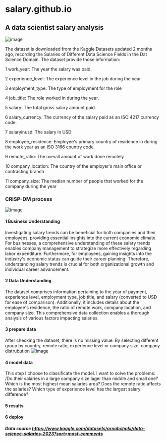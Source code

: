 # salary.github.io
## A data scientist salary analysis
![image](https://github.com/wanlidu2/wanlidu2.github.io-salary/assets/121735612/2f6d87b8-3850-4aa1-85b7-0ed0faf6c954)

The dataset is downloaded from the Kaggle Datasets updated 2 months ago, recording the Salaries of Different Data Science Fields in the Dat Science Domain. The dataset provide those information:
 
 1 work_year: The year the salary was paid.
 
 2 experience_level: The experience level in the job during the year
 
 3 employment_type: The type of employment for the role
 
 4 job_title: The role worked in during the year.
 
 5 salary: The total gross salary amount paid.
 
 6 salary_currency: The currency of the salary paid as an ISO 4217 currency code.
 
 7 salaryinusd: The salary in USD
 
 8 employee_residence: Employee's primary country of residence in during the work year as an ISO 3166 country code.
 
 9 remote_ratio: The overall amount of work done remotely
 
 10 company_location: The country of the employer's main office or contracting branch
 
 11 company_size: The median number of people that worked for the company during the year
 
 ### CRISP-DM process
 ![image](https://github.com/wanlidu2/wanlidu2.github.io-salary/assets/121735612/7ff197a2-90e5-4630-9caf-f18bcc81b68c)
#### 1 Business Understanding
Investigating salary trends can be beneficial for both companies and their employees, providing essential insights into the current economic climate. For businesses, a comprehensive understanding of these salary trends enables company management to strategize more effectively regarding labor expenditure. Furthermore, for employees, gaining insights into the industry's economic status can guide their career planning. Therefore, understanding salary trends is crucial for both organizational growth and individual career advancement. 

#### 2 Data Understanding
The dataset comprises information pertaining to the year of payment, experience level, employment type, job title, and salary (converted to USD for ease of comparison). Additionally, it includes details about the employee's residence, the ratio of remote work, company location, and company size. This comprehensive data collection enables a thorough analysis of various factors impacting salaries. 

#### 3 prepare data
After checking the dataset, there is no missing value. By selecting different group by country, remote ratio, experience level or company size.
company distrubution
![image](https://github.com/wanlidu2/wanlidu2.github.io-salary/assets/121735612/797fcdb6-38db-4b85-ac66-e09e4cee1157)

#### 4 model data
This step I choose to classificate the model. I want to solve the problems:
/Do their salaries in a large company size lager than middle and small one?
Which is the most highest mean salaries area?
Does the remote ratio affects the salaries?
Which type of experience level has the largest salary difference?


#### 5 results

#### 6 deploy
 

##### Data source https://www.kaggle.com/datasets/arnabchaki/data-science-salaries-2023?sort=most-comments
